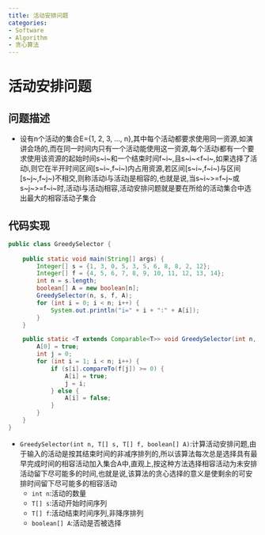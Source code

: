 ```yaml
---
title: 活动安排问题
categories:
- Software
- Algorithm
- 贪心算法
---
```

# 活动安排问题

## 问题描述

- 设有n个活动的集合E={1, 2, 3, ..., n},其中每个活动都要求使用同一资源,如演讲会场的,而在同一时间内只有一个活动能使用这一资源,每个活动i都有一个要求使用该资源的起始时间s~i~和一个结束时间f~i~,且s~i~<f~i~,如果选择了活动i,则它在半开时间区间[s~i~,f~i~)内占用资源,若区间[s~i~,f~i~)与区间[s~j~,f~j~)不相交,则称活动i与活动j是相容的,也就是说,当s~i~>=f~j~或s~j~>=f~i~时,活动i与活动j相容,活动安排问题就是要在所给的活动集合中选出最大的相容活动子集合

## 代码实现

```java
public class GreedySelector {
    
    public static void main(String[] args) {
        Integer[] s = {1, 3, 0, 5, 3, 5, 6, 8, 8, 2, 12};
        Integer[] f = {4, 5, 6, 7, 8, 9, 10, 11, 12, 13, 14};
        int n = s.length;
        boolean[] A = new boolean[n];
        GreedySelector(n, s, f, A);
        for (int i = 0; i < n; i++) {
            System.out.println("i=" + i + ":" + A[i]);
        }
    }

    public static <T extends Comparable<T>> void GreedySelector(int n, T[] s, T[] f, boolean[] A) {
        A[0] = true;
        int j = 0;
        for (int i = 1; i < n; i++) {
            if (s[i].compareTo(f[j]) >= 0) {
                A[i] = true;
                j = i;
            } else {
                A[i] = false;
            }
        }
    }
}
```

- `GreedySelector(int n, T[] s, T[] f, boolean[] A)`:计算活动安排问题,由于输入的活动是按其结束时间的非减序排列的,所以该算法每次总是选择具有最早完成时间的相容活动加入集合A中,直观上,按这种方法选择相容活动为未安排活动留下尽可能多的时间,也就是说,该算法的贪心选择的意义是使剩余的可安排时间留下尽可能多的相容活动
    - `int n`:活动的数量
    - `T[] s`:活动开始时间序列
    - `T[] f`:活动结束时间序列,非降序排列
    - `boolean[] A`:活动是否被选择